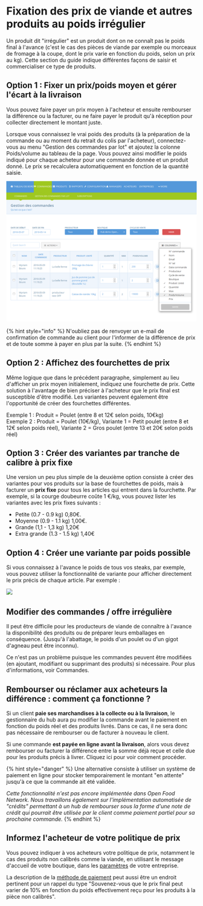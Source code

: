 # Fixation des prix de viande et autres produits au poids irrégulier

Un produit dit "irrégulier" est un produit dont on ne connaît pas le poids final à l'avance (c'est le cas des pièces de viande par exemple ou morceaux de fromage à la coupe, dont le prix varie en fonction du poids, selon un prix au kg). Cette section du guide indique différentes façons de saisir et commercialiser ce type de produits.

## Option 1 : Fixer un prix/poids moyen et gérer l'écart à la livraison

Vous pouvez faire payer un prix moyen à l'acheteur et ensuite rembourser la différence ou la facturer, ou ne faire payer le produit qu'à réception pour collecter directement le montant juste.

Lorsque vous connaissez le vrai poids des produits (à la préparation de la commande ou au moment du retrait du colis par l'acheteur), connectez-vous au menu "Gestion des commandes par lot" et ajoutez la colonne Poids/volume au tableau de la page. Vous pouvez ainsi modifier le poids indiqué pour chaque acheteur pour une commande donnée et un produit donné. Le prix se recalculera automatiquement en fonction de la quantité saisie.&#x20;

![](<../../.gitbook/assets/image (53).png>)

{% hint style="info" %}
N'oubliez pas de renvoyer un e-mail de confirmation de commande au client pour l'informer de la différence de prix et de toute somme à payer en plus par la suite.
{% endhint %}

## Option 2 : Affichez des fourchettes de prix

Même logique que dans le précédent paragraphe, simplement au lieu d'afficher un prix moyen initialement, indiquez une fourchette de prix. Cette solution à l'avantage de bien préciser à l'acheteur que le prix final est susceptible d'être modifié. Les variantes peuvent également être l'opportunité de créer des fourchettes différentes.&#x20;

Exemple 1 : Produit = Poulet (entre 8 et 12€ selon poids, 10€kg) \
Exemple 2 : Produit = Poulet (10€/kg), Variante 1 = Petit poulet (entre 8 et 12€ selon poids réel), Variante 2 = Gros poulet (entre 13 et 20€ selon poids réel)

## Option 3 : Créer des variantes par tranche de calibre à prix fixe

Une version un peu plus simple de la deuxième option consiste à créer des variantes pour vos produits sur la base de fourchettes de poids, mais à facturer un **prix fixe** pour tous les articles qui entrent dans la fourchette. Par exemple, si la courge doubeurre coûte 1 €/kg, vous pouvez lister les variantes avec les prix fixes suivants :

* Petite (0.7 - 0.9 kg) 0,80€.&#x20;
* Moyenne (0.9 - 1.1 kg) 1,00€.&#x20;
* Grande (1,1 - 1,3 kg) 1,20€&#x20;
* Extra grande (1.3 - 1.5 kg) 1,40€

## Option 4 : Créer une variante par poids possible&#x20;

Si vous connaissez à l'avance le poids de tous vos steaks, par exemple, vous pouvez utiliser la fonctionnalité de variante pour afficher directement le prix précis de chaque article. Par exemple :

![](../../.gitbook/assets/knownweight.jpg)

## Modifier des commandes / offre irrégulière

Il peut être difficile pour les producteurs de viande de connaître à l'avance la disponibilité des produits ou de préparer leurs emballages en conséquence. (Jusqu'à l'abattage, le poids d'un poulet ou d'un gigot d'agneau peut être inconnu).&#x20;

Ce n'est pas un problème puisque les commandes peuvent être modifiées (en ajoutant, modifiant ou supprimant des produits) si nécessaire. Pour plus d'informations, voir Commandes.

## Rembourser ou réclamer aux acheteurs la différence : comment ça fonctionne ?

Si un client **paie ses marchandises à la collecte ou à la livraison**, le gestionnaire du hub aura pu modifier la commande avant le paiement en fonction du poids réel et des produits livrés. Dans ce cas, il ne sera donc pas nécessaire de rembourser ou de facturer à nouveau le client.&#x20;

Si une commande **est payée en ligne avant la livraison**, alors vous devez rembourser ou facturer la différence entre la somme déjà reçue et celle due pour les produits précis à livrer. Cliquez ici pour voir comment procéder.

{% hint style="danger" %}
Une alternative consiste à utiliser un système de paiement en ligne pour stocker temporairement le montant "en attente" jusqu'à ce que la commande ait été validée.&#x20;

_Cette fonctionnalité n'est pas encore implémentée dans Open Food Network. Nous travaillons également sur l'implémentation automatisée de "crédits" permettant à un hub de rembourser sous la forme d'une note de crédit qui pourrait être utilisée par le client comme paiement partiel pour sa prochaine commande._
{% endhint %}

## Informez l'acheteur de votre politique de prix&#x20;

Vous pouvez indiquer à vos acheteurs votre politique de prix, notamment le cas des produits non calibrés comme la viande, en utilisant le message d'accueil de votre boutique, dans les [paramètres](broken-reference) de votre entreprise.

La description de la [méthode de paiement](broken-reference) peut aussi être un endroit pertinent pour un rappel du type "Souvenez-vous que le prix final peut varier de 10% en fonction du poids effectivement reçu pour les produits à la pièce non calibrés".
